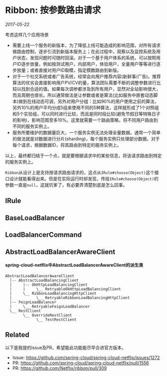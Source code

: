 # Ribbon: 按参数路由请求

_2017-05-22_

考虑这样几个应用场景
* 需要上线一个服务的新版本，为了降低上线可能造成的影响范围，对所有请求做路由控制，逐步引流到新版本服务上；在此过程中，观察以及监控系统及用户状态，发现问题时可随时回滚。对于一个基于用户体系的系统，可以按照用户ID逐步放量，例如按测试用户，内部用户，体验用户，全量用户等等进行逐步放量；或者直接对用户ID取模，指定模数路由到新版。
* 对于一个社交系统或者广告系统，经常会向用户推荐内容(新鲜事/广告)。推荐算法的优劣会直接影响用户PV/CV的量，算法团队需要不断的调整参数进行比较以找到合适的值。如果每次调参都涉及到所有用户，显然对全站影响很大，而且周期也很长。所以通常做法是让参数或者是算法(比如服务中嵌套动态脚本)做到在线动态可调，另外对用户分组：比如90%的用户使用之前的算法，另外10%的用户平均分成5组来使用不同的5种算法，这样就形成了1个对照组和5个实验组，可以同时进行比较，而且是同时段比较(避免节假日等特殊日子的影响)，影响范围至多10%。这里就需要一个路由策略，将不同用户路由到不同的服务实例上。
* 服务所要维护的数据量巨大，一个服务实例无法处理全量数据。通常一个简单的做法就是对数据进行分片(sharding)，每个服务实例只处理部分数据。对于每个请求，根据数据ID，将其路由到特定的服务实例上。

以上，最终都归结于一个点，就是要根据请求中的某些信息，将该请求路由到特定的服务实例上。

`Ribbon`从设计上是支持按请求路由请求的，这点从`IRule#choose(Object)`这个接口设计就能看得出来。但是在实际运行时却发现，传给`IRule#choose(Object)`的参数一直是`null`，这就坑爹了，有必要弄清楚到底是怎么回事。

## IRule

## BaseLoadBalancer

## LoadBalancerCommand

## AbstractLoadBalancerAwareClient

#### spring-cloud-netflix中AbstractLoadBalancerAwareClient的派生类

```
AbstractLoadBalancerAwareClient
  |-- AbstractLoadBalancingClient 
  |     |-- OkHttpLoadBalancingClient
  |     |     \__ RetryableOkHttpLoadBalancingClient
  |     \__ RibbonLoadBalancingHttpClient
  |           \__ RetryableRibbonLoadBalancingHttpClient
  |-- FeignLoadBalancer
  |     \__ RetryableFeignLoadBalancer
  \__ RestClient
        \__ OverrideRestClient
              \__ TestRestClient
```

## Related
以下是我提的issue及PR，希望能此功能能尽早合进官方版本。

* Issue: https://github.com/spring-cloud/spring-cloud-netflix/issues/1272
* PR: https://github.com/spring-cloud/spring-cloud-netflix/pull/1556
* PR: https://github.com/Netflix/ribbon/pull/309
